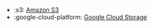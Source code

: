<!-- To add an entry, first add an SVG logo in overrides/.icons, then add a new line item in the table. Wrap the icon filename in colons to reference it. -->

<div class="grid cards" markdown>

- :s3: [Amazon S3](../data/sources/amazon-s3.md)
- :google-cloud-platform: [Google Cloud Storage](../data/sources/google-cloud-storage.md)

</div>